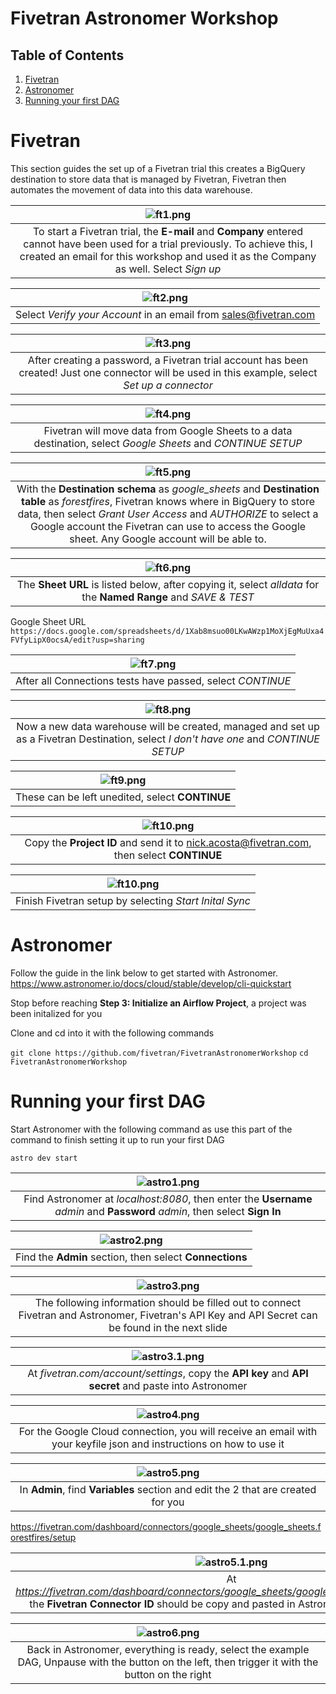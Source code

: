 # Fivetran Astronomer Workshop


## Table of Contents
1. [Fivetran](#fivetran)
2. [Astronomer](#astronomer)
3. [Running your first DAG](#dag)

# Fivetran <a name="fivetran"></a>
This section guides the set up of a Fivetran trial this creates a BigQuery destination to store data that is managed by Fivetran, Fivetran then automates the movement of data into this data warehouse.


| ![ft1.png](images/ft1.png) |
|:--:|
| To start a Fivetran trial, the **E-mail** and **Company** entered cannot have been used for a trial previously. To achieve this, I created an email for this workshop and used it as the Company as well. Select *Sign up* |

| ![ft2.png](images/ft2.png) |
|:--:|
| Select *Verify your Account* in an email from sales@fivetran.com |

| ![ft3.png](images/ft3.png) |
|:--:|
| After creating a password, a Fivetran trial account has been created! Just one connector will be used in this example, select *Set up a connector* |

| ![ft4.png](images/ft4.png) |
|:--:|
| Fivetran will move data from Google Sheets to a data destination, select *Google Sheets* and *CONTINUE SETUP*|

| ![ft5.png](images/ft5.png) |
|:--:|
| With the **Destination schema** as *google_sheets* and **Destination table** as *forestfires*, Fivetran knows where in BigQuery to store data, then select *Grant User Access* and *AUTHORIZE* to select a Google account the Fivetran can use to access the Google sheet. Any Google account will be able to. |

| ![ft6.png](images/ft6.png) |
|:--:|
| The **Sheet URL** is listed below, after copying it, select *alldata* for the **Named Range** and *SAVE & TEST*|

Google Sheet URL
`https://docs.google.com/spreadsheets/d/1Xab8msuo00LKwAWzp1MoXjEgMuUxa4FVfyLipX0ocsA/edit?usp=sharing`

| ![ft7.png](images/ft7.png) |
|:--:|
| After all Connections tests have passed, select *CONTINUE* |

| ![ft8.png](images/ft8.png) |
|:--:|
| Now a new data warehouse will be created, managed and set up as a Fivetran Destination, select *I don't have one* and *CONTINUE SETUP* |

| ![ft9.png](images/ft9.png) |
|:--:|
| These can be left unedited, select **CONTINUE** |

| ![ft10.png](images/ft10.png) |
|:--:|
| Copy the **Project ID** and send it to nick.acosta@fivetran.com, then select **CONTINUE** |

| ![ft10.png](images/ft11.png) |
|:--:|
| Finish Fivetran setup by selecting *Start Inital Sync* |

# Astronomer <a name="astronomer"></a>

Follow the guide in the link below to get started with Astronomer.
https://www.astronomer.io/docs/cloud/stable/develop/cli-quickstart

Stop before reaching **Step 3: Initialize an Airflow Project**, a project was been initalized for you

Clone and cd into it with the following commands

`git clone https://github.com/fivetran/FivetranAstronomerWorkshop`
`cd FivetranAstronomerWorkshop`

# Running your first DAG <a name="dag"></a>

Start Astronomer with the following command as use this part of the command to finish setting it up to run your first DAG

`astro dev start`

| ![astro1.png](images/astro1.png) |
|:--:|
| Find Astronomer at *localhost:8080*, then enter the **Username** *admin* and **Password** *admin*, then select **Sign In**|

| ![astro2.png](images/astro2.png) |
|:--:|
| Find the **Admin** section, then select **Connections** |

| ![astro3.png](images/astro3.png) |
|:--:|
| The following information should be filled out to connect Fivetran and Astronomer, Fivetran's API Key and API Secret can be found in the next slide  |

| ![astro3.1.png](images/astro3.1.png) |
|:--:|
| At *fivetran.com/account/settings*, copy the **API key** and **API secret** and paste into Astronomer |

| ![astro4.png](images/astro4.png) |
|:--:|
| For the Google Cloud connection, you will receive an email with your keyfile json and instructions on how to use it |

| ![astro5.png](images/astro5.png) |
|:--:|
| In **Admin**, find **Variables** section and edit the 2 that are created for you |

https://fivetran.com/dashboard/connectors/google_sheets/google_sheets.forestfires/setup

| ![astro5.1.png](images/astro5.1.png) |
|:--:|
| At *https://fivetran.com/dashboard/connectors/google_sheets/google_sheets.forestfires/setup*, the **Fivetran Connector ID** should be copy and pasted in Astronomer as **connector_id** |

| ![astro6.png](images/astro6.png) |
|:--:|
| Back in Astronomer, everything is ready, select the example DAG, Unpause with the button on the left, then trigger it with the button on the right |
